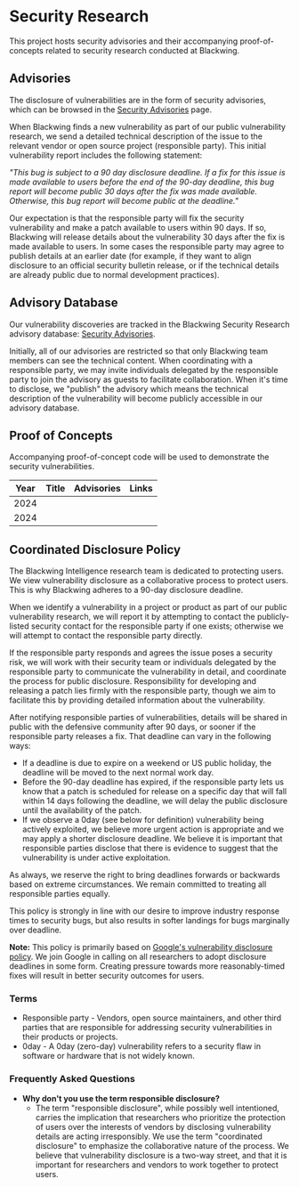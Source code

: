 # Security Research

This project hosts security advisories and their accompanying proof-of-concepts related to security research conducted at Blackwing.


## Advisories

The disclosure of vulnerabilities are in the form of security advisories, which can be browsed in the [Security
Advisories](https://github.com/BlackwingHQ/security-research/security/advisories?state=published)
page.

When Blackwing finds a new vulnerability as part of our public vulnerability research, we send a detailed technical description of the issue to the relevant vendor or open source project (responsible party). This initial vulnerability report includes the following statement:

_"This bug is subject to a 90 day disclosure deadline. If a fix for this issue is made available to users before the end of the 90-day deadline, this bug report will become public 30 days after the fix was made available. Otherwise, this bug report will become public at the deadline."_

Our expectation is that the responsible party will fix the security vulnerability and make a patch available to users within 90 days. If so, Blackwing will release details about the vulnerability 30 days after the fix is made available to users. In some cases the responsible party may agree to publish details at an earlier date (for example, if they want to align disclosure to an official security bulletin release, or if the technical details are already public due to normal development practices).

## Advisory Database
Our vulnerability discoveries are tracked in the Blackwing Security Research advisory database: [Security Advisories](https://github.com/BlackwingHQ/security-research/security/advisories). 

Initially, all of our advisories are restricted so that only Blackwing team members can see the technical content. When coordinating with a responsible party, we may invite individuals delegated by the responsible party to join the advisory as guests to facilitate collaboration. When it's time to disclose, we "publish" the advisory which means the technical description of the vulnerability will become publicly accessible in our advisory database.

## Proof of Concepts

Accompanying proof-of-concept code will be used to demonstrate the
security vulnerabilities.

| Year | Title | Advisories | Links |
| ---- | ----- | ---------- | ----- |
| 2024 | | | 
| 2024 | | | 


## Coordinated Disclosure Policy

The Blackwing Intelligence research team is dedicated to protecting users. We view vulnerability disclosure as a collaborative process to protect users. This is why Blackwing adheres to a 90-day disclosure deadline.

When we identify a vulnerability in a project or product as part of our public vulnerability research, we will report it by attempting to contact the publicly-listed security contact for the responsible party if one exists; otherwise we will attempt to contact the responsible party directly.

If the responsible party responds and agrees the issue poses a security risk, we will work with their security team or individuals delegated by the responsible party to communicate the vulnerability in detail, and coordinate the process for public disclosure. Responsibility for developing and releasing a patch lies firmly with the responsible party, though we aim to facilitate this by providing detailed information about the vulnerability.

After notifying responsible parties of vulnerabilities, details will be shared in public with the defensive community after 90 days, or sooner if the responsible party releases a fix. That deadline can vary in the following ways:

- If a deadline is due to expire on a weekend or US public holiday, the deadline will be moved to the next normal work day.
- Before the 90-day deadline has expired, if the responsible party lets us know that a patch is scheduled for release on a specific day that will fall within 14 days following the deadline, we will delay the public disclosure until the availability of the patch.
- If we observe a 0day (see below for definition) vulnerability being actively exploited, we believe more urgent action is appropriate and we may apply a shorter disclosure deadline. We believe it is important that responsible parties disclose that there is evidence to suggest that the vulnerability is under active exploitation.

As always, we reserve the right to bring deadlines forwards or backwards based on extreme circumstances. We remain committed to treating all responsible parties equally.

This policy is strongly in line with our desire to improve industry response times to security bugs, but also results in softer landings for bugs marginally over deadline.

**Note:** This policy is primarily based on [Google's vulnerability disclosure policy](https://about.google/appsecurity/). We join Google in calling on all researchers to adopt disclosure deadlines in some form. Creating pressure towards more reasonably-timed fixes will result in better security outcomes for users. 

### Terms
- Responsible party - Vendors, open source maintainers, and other third parties that are responsible for addressing security vulnerabilities in their products or projects.
- 0day - A 0day (zero-day) vulnerability refers to a security flaw in software or hardware that is not widely known.

### Frequently Asked Questions
- **Why don't you use the term responsible disclosure?**
    - The term "responsible disclosure", while possibly well intentioned, carries the implication that researchers who prioritize the protection of users over the interests of vendors by disclosing vulnerability details are acting irresponsibly. We use the term "coordinated disclosure" to emphasize the collaborative nature of the process. We believe that vulnerability disclosure is a two-way street, and that it is important for researchers and vendors to work together to protect users.
